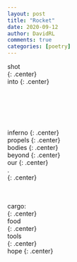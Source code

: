 ```yaml
---
layout: post
title: "Rocket"
date: 2020-09-12
author: DavidRL
comments: true
categories: [poetry]
---
```

shot<br/>
{: .center}  
into
{: .center}  
<br/>
<br/>
<br/>
<br/>
<br/>


inferno
{: .center}      
propels
{: .center}    
bodies
{: .center}   
beyond
{: .center}   
our
{: .center}   
.  
{: .center}  
<br/>
<br/>


cargo:   
{: .center}  
food    
{: .center}  
tools    
{: .center}  
hope
{: .center}  

